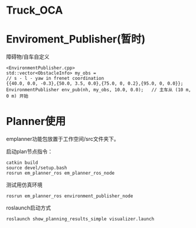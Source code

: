 # Truck_OCA

# Enviroment_Publisher(暂时)

障碍物/自车自定义

```
<EnvironmentPublisher.cpp>
std::vector<ObstacleInfo> my_obs = 
// s - l - yaw in frenet coordination 
{{40.0, 0.0, -0.3},{50.0, 3.5, 0.0},{75.0, 0, 0.2},{95.0, 0, 0.0}};
EnvironmentPublisher env_pub(nh, my_obs, 10.0, 0.0);   // 主车从 (10 m, 0 m) 开始
```

# Planner使用

emplanner功能包放置于工作空间/src文件夹下。

启动plan节点指令：

```
catkin build
source devel/setup.bash
rosrun em_planner_ros em_planner_ros_node  
```

测试用仿真环境

```
rosrun em_planner_ros environment_publisher_node

```

roslaunch启动方式

```
roslaunch show_planning_results_simple visualizer.launch 


```
